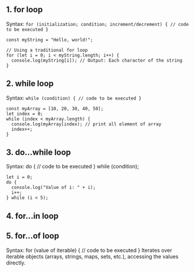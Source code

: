 ## 1. for loop
  Syntax: `for (initialization; condition; increment/decrement) { // code to be executed }`
```
const myString = "Hello, world!";

// Using a traditional for loop
for (let i = 0; i < myString.length; i++) {
  console.log(myString[i]); // Output: Each character of the string
}
```
## 2. while loop
  Syntax: `while (condition) { // code to be executed }`
```
const myArray = [10, 20, 30, 40, 50];
let index = 0;
while (index < myArray.length) {
  console.log(myArray[index); // print all element of array
  index++;
}
```
## 3. do...while loop
Syntax: do { // code to be executed } while (condition);
```
let i = 0;
do {
  console.log("Value of i: " + i);
  i++;
} while (i < 5);
```
## 4. for...in loop

## 5. for...of loop
Syntax: for (value of iterable) { // code to be executed }
 Iterates over iterable objects (arrays, strings, maps, sets, etc.), accessing the values directly.
